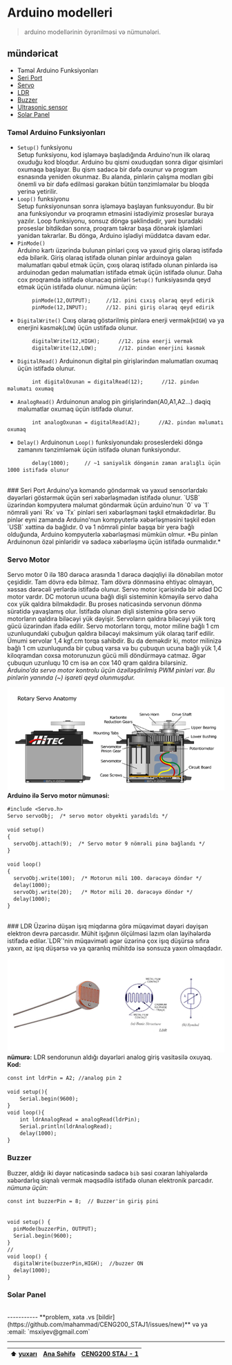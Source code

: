 # Arduino modelleri
> arduino modellərinin öyrənilməsi və nümunələri.

## mündəricat
- Təməl Arduino Funksiyonları
- [Seri Port](https://github.com/mahammad/CENG200_STAJ1/blob/master/arduino-exp/a_models.md#seri-port)
- [Servo](https://github.com/mahammad/CENG200_STAJ1/blob/master/arduino-exp/a_models.md#servo-motor)
- [LDR](https://github.com/mahammad/CENG200_STAJ1/blob/master/arduino-exp/a_models.md#ldr)
- [Buzzer](https://github.com/mahammad/CENG200_STAJ1/blob/master/arduino-exp/a_models.md#buzzer)
- [Ultrasonic sensor](https://github.com/mahammad/CENG200_STAJ1/blob/master/arduino-exp/a_models.md#ultrasonic-sensor)
- [Solar Panel](https://github.com/mahammad/CENG200_STAJ1/blob/master/arduino-exp/a_models.md#solar-panel)

### Təməl Arduino Funksiyonları

 - `Setup()` funksiyonu <br>
		Setup funksiyonu, kod işləməyə başladığında Arduino'nun ilk olaraq oxuduğu kod bloqdur. Arduino bu qismi oxuduqdan sonra digər qisimləri oxumaqa başlayar. Bu qism sadəcə bir dəfə oxunur və program esnasında yeniden okunmaz. Bu alanda, pinlərin çalışma modları gibi önemli və bir dəfə edilməsi gərəkən bütün tənzimləmələr bu bloqda yerinə yetirilir. <br>
 - `Loop()` funksiyonu <br> 
		Setup funksiyonunsan sonra işləməyə başlayan funksuyondur. Bu bir ana funksiyondur və proqramın etməsini istədiyimiz proseslər buraya yazılır. Loop funksiyonu, sonsuz döngə şəklindədir, yəni buradaki proseslər bitdikdən sonra, proqram təkrar başa dönərək işləmləri yənidən təkrarlar. Bu döngə, Arduino işlədiyi müddətcə davam edər.
 - `PinMode()` <br>
		Arduino kartı üzərində bulunan pinləri çıxış və yaxud giriş olaraq istifadə edə bilərik. Giriş olaraq istifadə olunan pinlər arduinoya gələn məlumatları qəbul etmək üçün, çıxış olaraq istifadə olunan pinlərdə isə arduinodan gedən məlumatları istifadə etmək üçün istifadə olunur. Daha cox proqramda istifadə olunacaq pinləri `Setup()` funksiyasında qeyd etmək üçün istifadə olunur. 
	    nümunə üçün: <br>
```Arduino
		pinMode(12,OUTPUT); 	//12. pini cıxış olaraq qeyd edirik 
		pinMode(12,INPUT);  	//12. pini giriş olaraq qeyd edirik 
```
 - `DigitalWrite()`
 		Cıxış olaraq göstərilmiş pinlərə enerji vermək(`HIGH`) və ya enerjini kəsmək(`LOW`) üçün ustifadə olunur. 
```Arduino
 		digitalWrite(12,HIGH);      //12. pinə enerji vermək
 		digitalWrite(12,LOW);       //12. pindən enerjini kəsmək
```
 - `DigitalRead()`
 		Arduinonun digital pin girişlərindən məlumatları oxumaq üçün istifadə olunur. 
```Arduino
 		int digitalOxunan = digitalRead(12);      //12. pindən məlumatı oxumaq
``` 
 - `AnalogRead()`
 		Arduinonun analog pin girişlərindən(A0,A1,A2...) dəqiq məlumatlar oxumaq üçün istifadə olunur. 
```Arduino
 		int analogOxunan = digitalRead(A2);      //A2. pindən məlumatı oxumaq
``` 
 - `Delay()`
 		Arduinonun `Loop()` funksiyonundakı proseslerdeki döngə zamanını tənzimləmək üçün istifadə olunan funksiyondur.
```Arduino
 		delay(1000);     // ~1 saniyəlik döngənin zaman aralığlı üçün 1000 istifadə olunur
```
 
<br>
### Seri Port
Arduino'ya komando göndərmək və yaxud sensorlardakı dəyərləri göstərmək üçün seri xəbərləşmədən istifadə olunur. `USB` üzərindən kompyuterə məlumat göndərmək üçün arduino'nun `0` və `1` nömrəli yəni `Rx` və `Tx` pinləri seri xəbərləşməni təşkil etməkdədirlər. Bu pinlər eyni zamanda Arduino'nun kompyuterlə xəbərləşməsini təşkil edən `USB` xəttinə də bağlıdır. 0 və 1 nömrəli pinlər başqa bir yerə bağlı olduğunda, Arduino kompyuterlə xəbərləşməsi mümkün olmur. *Bu pinlən Arduinonun özəl pinləridir və sadəcə xəbərləşmə üçün istifadə ounmalıdır.*

### Servo Motor

Servo motor 0 ilə 180 dərəcə arasında 1 dərəcə dəqiqliyi ilə dönəbilən motor çeşididir. Tam dövrə edə bilməz. Tam dövrə dönməsinə ehtiyac olmayan, xəssas dərəcəli yerlərdə istifadə olunur. Servo motor içərisində bir ədəd DC motor vardır. DC motorun ucuna bağlı dişli sisteminin köməyilə servo daha cox yük qaldıra bilməkdədir. Bu proses nəticəsində servonun dönmə sürətidə yavaşlamış olur. İstifadə olunan dişli sisteminə görə servo motorların qaldıra biləcəyi yük dəyişir. Servoların qaldıra biləcəyi yük torq gücü üzərindən ifadə edilir. Servo motorların torqu, motor miline bağlı 1 cm uzunluqundaki çubuğun qaldıra biləcəyi maksimum yük olaraq tarif edilir. Ümumi servolar 1,4 kgf.cm torqa sahibdir. Bu da deməkdir ki, motor milinizə bağlı 1 cm uzunluqunda bir çubuq varsa və bu çubuqun ucuna bağlı yük 1,4 kiloqramdan coxsa motorunuzun gücü mili döndürməyə catmaz. Əgər çubuqun uzunluqu 10 cm isə ən cox 140 qram qaldıra bilərsiniz.
<br>
*Arduino’da servo motor kontrolu üçün özəlləşdirilmiş PWM pinləri var. Bu pinlərin yanında (~) işareti qeyd olunmuşdur.* <br>

![Rotary Servo Anatomy](/arduino-exp/img/servo.png ) 
<br>
**Arduino ilə Servo motor nümunəsi:**
```Arduino
#include <Servo.h>  
Servo servoObj;  /* servo motor obyekti yaradıldı */

void setup()
{
  servoObj.attach(9);  /* Servo motor 9 nömrəli pinə bağlandı */
}
 
void loop()
{
  servoObj.write(100);  /* Motorun mili 100. dərəcəyə döndər */
  delay(1000);
  servoObj.write(20);   /* Motor mili 20. dərəcəyə döndər */
  delay(1000);
}
```
<br>
### LDR
 Üzərinə düşən işıq miqdarına görə müqavimət dəyəri dəyişən elektron devrə parcasıdır. Mühit işığının ölçülməsi lazım olan layihələrdə istifadə edilər.`LDR`'nin müqaviməti əgər üzərinə çox işıq düşürsə sıfıra yaxın, az işıq düşərsə və ya qaranlıq mühitdə isə sonsuza yaxın olmaqdadır. 

![LDR](/arduino-exp/img/ldr.jpg ) 
<br>
**nümurə:** LDR sendorunun aldığı dəyərləri analog giriş vasitəsilə oxuyaq. <br> **Kod:**

```Arduino
const int ldrPin = A2; //analog pin 2

void setup(){
	Serial.begin(9600);
}
void loop(){
	int ldrAnalogRead = analogRead(ldrPin);
	Serial.println(ldrAnalogRead);
	delay(1000);
}
```
### Buzzer
Buzzer, aldığı iki dəyər nəticəsində sadəcə `bib` səsi cıxaran lahiyələrdə xəbərdarlıq siqnalı vermək məqsədilə istifadə olunan elektronik parcadır. <br> *nümunə üçün:* 
```Arduino
const int buzzerPin = 8;  // Buzzer'in giriş pini


void setup() {
  pinMode(buzzerPin, OUTPUT);
  Serial.begin(9600); 
}
//
void loop() {
  digitalWrite(buzzerPin,HIGH);  //buzzer ON
  delay(1000);
}
```


### Solar Panel


<br>
-----------
**problem, xəta .vs [bildir](https://github.com/mahammad/CENG200_STAJ1/issues/new)** və ya :email: `msxiyev@gmail.com`

---------------------------
 :arrow_up: [yuxarı](https://github.com/mahammad/CENG200_STAJ1/blob/master/arduino-exp/a_models.md#arduino-modelleri)| [Ana Səhifə](https://github.com/mahammad/CENG200_STAJ1/blob/master/rm/az.md#azerkosmos-t%C9%99cr%C3%BCb%C9%99-program%C4%B1-tap%C5%9F%C4%B1r%C4%B1qlar%C4%B1) |[CENG200 STAJ - 1](https://github.com/mahammad/CENG200_STAJ1#ceng200-staj---1)	     
 ---|----|----